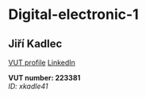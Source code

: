 # Digital-electronic-1

## Jiří Kadlec

[VUT profile](https://www.vutbr.cz/lide/jiri-kadlec-223381) [LinkedIn](https://www.linkedin.com/in/jkadlec01001000x01100101x01101100x01101100x01101111x00100001/)

**VUT number: 223381**   
*ID: xkadle41*

